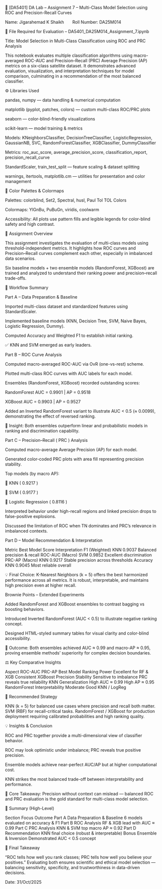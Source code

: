 🧾 [DA5401] DA Lab – Assignment 7 – Multi-Class Model Selection using ROC and Precision-Recall Curves

Name: Jigarahemad K Shaikh  Roll Number: DA25M014

📂 File Required for Evaluation – DA5401_DA25M014_Assignment_7.ipynb

Title: Model Selection in Multi-Class Classification using ROC and PRC Analysis

This notebook evaluates multiple classification algorithms using macro-averaged ROC-AUC and Precision–Recall (PRC) Average Precision (AP) metrics on a six-class satellite dataset.
It demonstrates advanced evaluation, visualization, and interpretation techniques for model comparison, culminating in a recommendation of the most balanced classifier.


⚙️ Libraries Used

pandas, numpy — data handling & numerical computation

matplotlib (pyplot, patches, colors) — custom multi-class ROC/PRC plots

seaborn — color-blind-friendly visualizations

scikit-learn — model training & metrics

Models: KNeighborsClassifier, DecisionTreeClassifier, LogisticRegression, GaussianNB, SVC, RandomForestClassifier, XGBClassifier, DummyClassifier

Metrics: roc_auc_score, average_precision_score, classification_report, precision_recall_curve

StandardScaler, train_test_split — feature scaling & dataset splitting

warnings, itertools, matplotlib.cm — utilities for presentation and color management


🎨 Color Palettes & Colormaps

Palettes: colorblind, Set2, Spectral, husl, Paul Tol TOL Colors

Colormaps: YlGnBu, PuBuGn, viridis, coolwarm

Accessibility: All plots use pattern fills and legible legends for color-blind safety and high contrast.



🧠 Assignment Overview

This assignment investigates the evaluation of multi-class models using threshold-independent metrics.
It highlights how ROC curves and Precision–Recall curves complement each other, especially in imbalanced data scenarios.

Six baseline models + two ensemble models (RandomForest, XGBoost) are trained and analyzed to understand their ranking power and precision–recall trade-offs.


🔧 Workflow Summary

Part A – Data Preparation & Baseline

Imported multi-class dataset and standardized features using StandardScaler.

Implemented baseline models (KNN, Decision Tree, SVM, Naive Bayes, Logistic Regression, Dummy).

Computed Accuracy and Weighted F1 to establish initial ranking.

✅ KNN and SVM emerged as early leaders.

Part B – ROC Curve Analysis

Computed macro-averaged ROC-AUC via OvR (one-vs-rest) scheme.

Plotted multi-class ROC curves with AUC labels for each model.

Ensembles (RandomForest, XGBoost) recorded outstanding scores:

RandomForest AUC = 0.9901 | AP = 0.9518

XGBoost AUC = 0.9903 | AP = 0.9527

Added an Inverted RandomForest variant to illustrate AUC < 0.5 (≈ 0.0099), demonstrating the effect of reversed ranking.

🧩 Insight: Both ensembles outperform linear and probabilistic models in ranking and discrimination capability.

Part C – Precision–Recall ( PRC ) Analysis

Computed macro-average Average Precision (AP) for each model.

Generated color-coded PRC plots with area fill representing precision stability.

Top models (by macro AP):

🥇 KNN ( 0.9217 )

🥈 SVM ( 0.9177 )

🥉 Logistic Regression ( 0.8116 )

Interpreted behavior under high-recall regions and linked precision drops to false-positive explosions.

Discussed the limitation of ROC when TN dominates and PRC’s relevance in imbalanced contexts.

Part D – Model Recommendation & Interpretation

Metric	Best Model	Score	Interpretation
F1 (Weighted)	KNN	0.9037	Balanced precision & recall
ROC-AUC (Macro)	SVM	0.9852	Excellent discrimination
PRC-AP (Macro)	KNN	0.9217	Stable precision across thresholds
Accuracy	KNN	0.9045	Most reliable overall

💡 Final Choice: K-Nearest Neighbors (k = 5) offers the best harmonized performance across all metrics.
It is robust, interpretable, and maintains high precision even at higher recall.


Brownie Points – Extended Experiments

Added RandomForest and XGBoost ensembles to contrast bagging vs boosting behaviors.

Introduced Inverted RandomForest (AUC < 0.5) to illustrate negative ranking concept.

Designed HTML-styled summary tables for visual clarity and color-blind accessibility.

🧩 Outcome: Both ensembles achieved AUC ≈ 0.99 and macro-AP ≈ 0.95, proving ensemble methods’ superiority for complex decision boundaries.

⚖️ Key Comparative Insights

Aspect	ROC-AUC	PRC-AP	Best Model
Ranking Power	Excellent for RF & XGB	Consistent	XGBoost
Precision Stability	Sensitive to imbalance	PRC reveals true reliability	KNN
Generalization	High AUC ≈ 0.99	High AP ≈ 0.95	RandomForest
Interpretability	Moderate	Good	KNN / LogReg

🧭 Recommended Strategy

KNN (k = 5) for balanced use cases where precision and recall both matter.
SVM (RBF) for recall-critical tasks.
RandomForest / XGBoost for production deployment requiring calibrated probabilities and high ranking quality.

💡 Insights & Conclusion

ROC and PRC together provide a multi-dimensional view of classifier behavior.

ROC may look optimistic under imbalance; PRC reveals true positive precision.

Ensemble models achieve near-perfect AUC/AP but at higher computational cost.

KNN strikes the most balanced trade-off between interpretability and performance.

📘 Core Takeaway: Precision without context can mislead — balanced ROC and PRC evaluation is the gold standard for multi-class model selection.

🧭 Summary (High-Level)

Section	Focus	Outcome
Part A	Data Preparation & Baseline	6 models evaluated on accuracy & F1
Part B	ROC Analysis	RF & XGB lead with AUC ≈ 0.99
Part C	PRC Analysis	KNN & SVM top macro AP ≈ 0.92
Part D	Recommendation	KNN final choice (robust & interpretable)
Bonus	Ensemble & Inversion	Demonstrated AUC < 0.5 concept


🧩 Final Takeaway

“ROC tells how well you rank classes; PRC tells how well you believe your positives.”
Evaluating both ensures scientific and ethical model selection — balancing sensitivity, specificity, and trustworthiness in data-driven decisions.

Date: 31/Oct/2025
